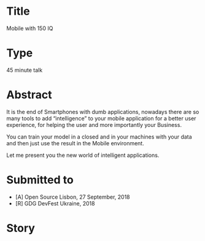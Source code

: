 # Title

Mobile with 150 IQ

# Type

45 minute talk

# Abstract
It is the end of Smartphones with dumb applications, nowadays there are so many tools to add “intelligence” to your mobile application for a better user experience, for helping the user and more importantly your Business. 

You can train your model in a closed and in your machines with your data and then just use the result in the Mobile environment.

Let me present you the new world of intelligent applications.

# Submitted to

- [A] Open Source Lisbon, 27 September, 2018
- [R] GDG DevFest Ukraine, 2018

# Story
